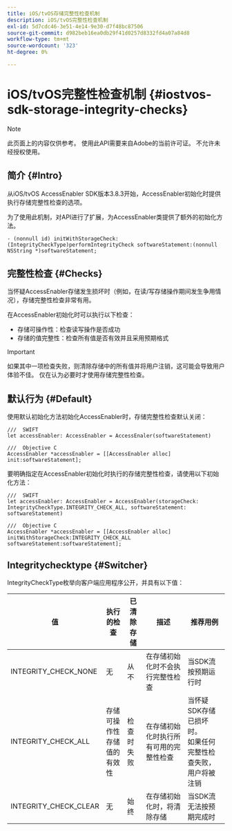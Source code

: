 ```yaml
---
title: iOS/tvOS存储完整性检查机制
description: iOS/tvOS完整性检查机制
exl-id: 5d7cdc46-3e51-4e14-9e30-d7f48bc87506
source-git-commit: d982beb16ea0db29f41d0257d8332fd4a07a84d8
workflow-type: tm+mt
source-wordcount: '323'
ht-degree: 0%

---
```


# iOS/tvOS完整性检查机制 {#iostvos-sdk-storage-integrity-checks}

>[!NOTE]
>
>此页面上的内容仅供参考。 使用此API需要来自Adobe的当前许可证。 不允许未经授权使用。

## 简介 {#Intro}

从iOS/tvOS AccessEnabler SDK版本3.8.3开始，AccessEnabler初始化时提供执行存储完整性检查的选项。

为了使用此机制，对API进行了扩展，为AccessEnabler类提供了额外的初始化方法。

```
- (nonnull id) initWithStorageCheck:(IntegrityCheckType)performIntegrityCheck softwareStatement:(nonnull NSString *)softwareStatement;
```


## 完整性检查 {#Checks}

当怀疑AccessEnabler存储发生损坏时（例如，在读/写存储操作期间发生争用情况），存储完整性检查非常有用。

在AccessEnabler初始化时可以执行以下检查：
- 存储可操作性：检查读写操作是否成功
- 存储的值完整性：检查所有值是否有效并且采用预期格式

>[!IMPORTANT]
> 
>如果其中一项检查失败，则清除存储中的所有值并将用户注销，这可能会导致用户体验不佳。 仅在认为必要时才使用存储完整性检查。


## 默认行为 {#Default}

使用默认初始化方法初始化AccessEnabler时，存储完整性检查默认关闭：

```
///  SWIFT
let accessEnabler: AccessEnabler = AccessEnaler(softwareStatement)

///  Objective C
AccessEnabler *accessEnabler = [[AccessEnabler alloc] init:softwareStatement];
```

要明确指定在AccessEnabler初始化时执行的存储完整性检查，请使用以下初始化方法：

```
///  SWIFT
let accessEnabler: AccessEnabler = AccessEnabler(storageCheck: IntegrityCheckType.INTEGRITY_CHECK_ALL, softwareStatement: softwareStatement)

///  Objective C
AccessEnabler *accessEnabler = [[AccessEnabler alloc] initWithStorageCheck:INTEGRITY_CHECK_ALL softwareStatement:softwareStatement];
```


## Integritychecktype {#Switcher}

IntegrityCheckType枚举向客户端应用程序公开，并具有以下值：

| 值 | 执行的检查 | 已清除存储 | 描述 | 推荐用例 |
|-----------------------|-----------------------------------------------------|-----------------|------------------------------------------------------------------------|--------------------------------------------------------------------------------------------------------------------------|
| INTEGRITY_CHECK_NONE | 无 | 从不 | 在存储初始化时不会执行完整性检查 | 当SDK流按预期运行时 |
| INTEGRITY_CHECK_ALL | 存储可操作性<br/>存储值的有效性 | 检查时失败 | 在存储初始化时执行所有可用的完整性检查 | 当怀疑SDK存储已损坏时。 <br/>如果任何完整性检查失败，用户将被注销 |
| INTEGRITY_CHECK_CLEAR | 无 | 始终 | 在存储初始化时，将清除存储 | 当SDK流无法按预期完成时 |
